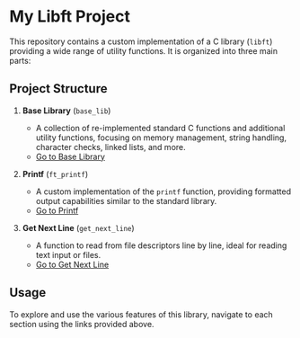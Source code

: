 # My Libft Project

This repository contains a custom implementation of a C library (`libft`) providing a wide range of utility functions. It is organized into three main parts:

## Project Structure

1. **Base Library** (`base_lib`)
   - A collection of re-implemented standard C functions and additional utility functions, focusing on memory management, string handling, character checks, linked lists, and more.
   - [Go to Base Library](./base_lib/)

2. **Printf** (`ft_printf`)
   - A custom implementation of the `printf` function, providing formatted output capabilities similar to the standard library.
   - [Go to Printf](./ft_printf/)

3. **Get Next Line** (`get_next_line`)
   - A function to read from file descriptors line by line, ideal for reading text input or files.
   - [Go to Get Next Line](./get_next_line/)

## Usage

To explore and use the various features of this library, navigate to each section using the links provided above.




